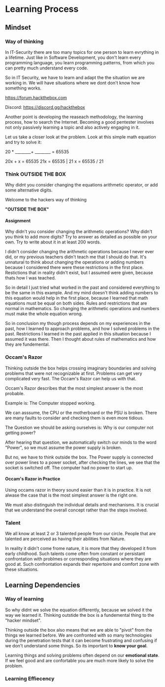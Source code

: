 # Learning Process

## Mindset
### Way of thinking
In IT-Security there are too many topics for one person to learn evrything in a lifetime.
Just like in Software Development, you don't learn every programming language, you learn programming patterns,
from which you can pretty much understand every code.


So in IT Security, we have to learn and adapt the the situation we are working in.
We will have situations where we dont don't know how something works.

https://forum.hackthebox.com

Discord: https://discord.gg/hackthebox

Another point is developing the reaseach methodology, the learning process, how to search the Internet.
Becoming a good pentester involves not only passively learning a topic and also actively engaging in it.

Let us take a closer look at the problem. Look at this simple math equation and try to solve it:

20 * ________+ ________ = 65535

20x + x = 65535
21x = 65535 | 21
x = 65535 / 21

### Think OUTSIDE THE BOX

Why didnt you consider changing the equations arithmetic operator, or add some alternative digits.

Welcome to the hackers way of thinking

**"OUTSIDE THE BOX"**

#### Assignment
Why didn't you consider changing the arithmetic operations? Why didn't you think to add more digits? Try to answer as detailed as possible on your own. Try to write about it in at least 200 words.

I didn't consider changing the arithmetic operations because I never ever did, or my previous teachers didn't teach me that I
should do that. It's unnatural to think about changing the operations or adding numbers because I considered there were 
these restrictions in the first place. Restictions that in reality didn't exist, but I assumed were given, because thats
how I was teached.

So in detail I just tried what worked in the past and considered everything to be the same in this example. And my mind doesn't think
adding numbers to this equation would help in the first place, because I learned that math equations must be equal on both sides.
Rules and restrictions that are normal in mathematics. So changing the arithmetic operations and numbers must make the whole equation
wrong.

So in conclusion my though process depends on my experiences in the past, how I learned to approach problems, and how I solved problems in the past.
Restrictions I learned in the past applied in this situation because I assumed it was there. Then I thought about rules of mathematics and how they
are fundemental.

### Occam's Razor

Thinking outside the box helps crossing imaginary boundaries and solving problems that were not recognizable at first.
Problems can get very complicated very fast. The Occam's Razor can help us with that.

Occam's Razor describes that the most simplest answer is the most probable.

Example is: The Computer stopped working.

We can asssume, the CPU or the motherboard or the PSU is broken.
There are many faults to consider and checking them is even more tidious.

The Question we should be asking ourselves is: Why is our computer not getting power?

After hearing that question, we automatically switch our minds to the word "Power", so we must assume the
power supply is broken.

But no, we have to think outside the box. The Power supply is connected over power lines to a power socket, after checking the lines,
we see that the socket is switched off. The computer had no power to start up.

#### Occam's Razor in Practice

Using occams razor in theory sound easier than it is in practice.
It is not alwase the case that is the most simplest answer is the right one.

We must also distinguish the individual details and mechanisms.
It is crucial that we understand the overall concept rather than the steps involved.

### Talent

We all know at least 2 or 3 talented people from our circle.
People that are talented are perceived as having their abilities from Nature.

In reality it didn't come frome nature, it is more that they developed it from early childhood.
Such talents come often from constant or persistant confrontation with problmes or corresponding situations where they are good at.
Such confrontation expands their repertoire and comfort zone with these situations.


## Learning Dependencies
### Way of learning
So why didnt we solve the equation differently, because we solved it the way we learned it. 
Thinking outstide the box is a fundemental thing to the "hacker mindset".

Thinking outside the box also means that we are able to "pivot" from the things we learned before.
We are confronted with so many technologies during the penetration tests that it can become frustrating and confusing if we don't understand some things.
So its important to **know your goal**.

Learning things and solving problems often depend on our **emotional state**. If we feel good and are confortable you are much more likely to solve the problem.

### Learning Effiecency

